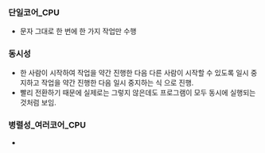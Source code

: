 
### 단일코어_CPU
- 문자 그대로 한 번에 한 가지 작업만 수행

### 동시성
- 한 사람이 시작하여 작업을 약간 진행한 다음 다른 사람이 시작할 수 있도록 
  일시 중지하고 작업을 약간 진행한 다음 일시 중지하는 식 으로 진행.
- 빨리 전환하기 때문에 실제로는 그렇지 않은데도 프로그램이 모두 동시에 실행되는 것처럼 보임.

### 병렬성_여러코어_CPU
- 
